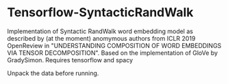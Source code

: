 # Tensorflow-SyntacticRandWalk
Implementation of Syntactic RandWalk word embedding model as described by (at the moment) anomymous authors from ICLR 2019 OpenReview in "UNDERSTANDING COMPOSITION OF WORD EMBEDDINGS VIA TENSOR DECOMPOSITION". Based on the implementation of GloVe by GradySimon.
Requires tensorflow and spacy

Unpack the data before running.

